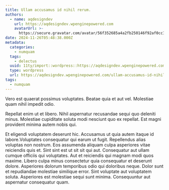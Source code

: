 ```yaml
---
title: Ullam accusamus id nihil rerum.
authors:
  - name: aqdesigndev
    url: https://aqdesigndev.wpenginepowered.com
    avatarUrl: >-
      https://secure.gravatar.com/avatar/56f352685a4a2fb250146f92af0cc11e?s=96&d=mm&r=g
date: 2024-11-26T05:48:38.000Z
metadata:
  categories:
    - numquam
  tags:
    - delectus
  uuid: 11ty/import::wordpress::https://aqdesigndev.wpenginepowered.com/?p=38
  type: wordpress
  url: https://aqdesigndev.wpenginepowered.com/ullam-accusamus-id-nihil-rerum/
tags:
  - numquam
---
```

Vero est quaerat possimus voluptates. Beatae quia et aut vel. Molestiae quam nihil impedit odio.

Repellat enim ut et libero. Nihil aspernatur recusandae sequi quo deleniti minus. Molestiae cupiditate soluta modi nesciunt quo ex repellat. Est magni provident minima autem nobis qui.

Et eligendi voluptatem deserunt hic. Accusamus ut quia autem itaque id labore.Voluptates consequatur qui earum ut fugit. Repellendus alias voluptas non nostrum. Eos assumenda aliquam culpa asperiores vitae reiciendis quis et. Sint sint est ut sit sit qui aut. Consequatur aut ullam cumque officiis qui voluptates. Aut et reiciendis qui magnam modi quos maxime. Libero culpa minus consectetur quia consequatur et deserunt dolore. Asperiores dolorum temporibus odio qui doloribus neque. Dolor sunt et repudiandae molestiae similique error. Sint voluptate aut voluptatem soluta. Asperiores est molestiae sequi sunt minima. Consequuntur aut aspernatur consequatur quam.